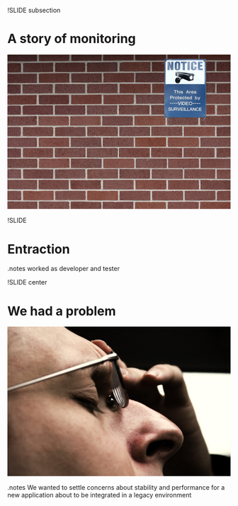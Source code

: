 !SLIDE subsection
# A story of monitoring

![watching you](big_brother.jpg)

!SLIDE
# Entraction

.notes worked as developer and tester

!SLIDE center 
# We had a problem
![concerns](concerns.jpg)

.notes We wanted to settle concerns about stability and performance for a new application about to be integrated in a legacy environment
